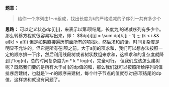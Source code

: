 **题意：**
> 给你一个序列由1～n组成，找出长度为k的严格递减的子序列一共有多少个

**思路：**
可以定义状态dp[i][j]，来表示以第i项结尾，长度为j的递减序列有多少个。那么转移方程就很容易写出来，即：
$$dp[i][j] = \sum dp[k][j - 1] \;\;\; (k < i && ai[k] > a[i])
但是如果直接遍历前面所有的项找k，然后求和的话，时间复杂度是明显不允许的。但它是所有在i项之前，大于a[i]的项求和，我们可以想办法按照一定的顺序排一下序，然后利用线段树或者树状数组来求和，这样求和的复杂度就降到了log(n)，总的时间复杂度为n * k * log(n)，完全可行。 
但我们应该怎么建树呢？既然我们要的是所有大于a[i]的dp值的和，那么我们就可以按照所给序列的值排序后建树，也就是1～n的顺序来建树，每个叶子节点的值就存对应i项结尾的dp值，这样求和就没有问题了。
